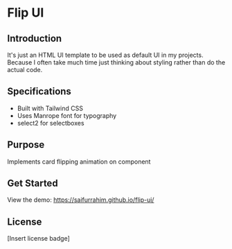 # <b>Flip UI</b>

## Introduction
It's just an HTML UI template to be used as default UI in my projects. Because I often take much time just thinking about styling rather than do the actual code.

## Specifications
- Built with Tailwind CSS
- Uses Manrope font for typography
- select2 for selectboxes

## Purpose
Implements card flipping animation on component

## Get Started
View the demo: https://saifurrahim.github.io/flip-ui/

## License
[Insert license badge]